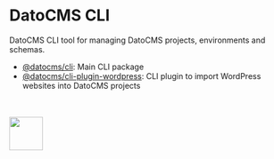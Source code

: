 # DatoCMS CLI

DatoCMS CLI tool for managing DatoCMS projects, environments and schemas.

- [@datocms/cli](https://github.com/datocms/cli/tree/main/packages/cli): Main CLI package
- [@datocms/cli-plugin-wordpress](https://github.com/datocms/cli/tree/main/packages/cli): CLI plugin to import WordPress websites into DatoCMS projects

<br /><br />
<a href="https://www.datocms.com/">
<img src="https://www.datocms.com/images/full_logo.svg" height="60">
</a>
<br /><br />
